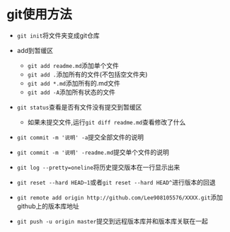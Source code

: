 # git使用方法

* `git init`将文件夹变成git仓库

* add到暂缓区

  - `git add readme.md`添加单个文件
  - `git add .`添加所有的文件(不包括空文件夹)
  - `git add *.md`添加所有的.md文件
  - `git add -A`添加所有状态的文件


* `git status`查看是否有文件没有提交到暂缓区

    - 如果未提交文件,运行`git diff readme.md`查看修改了什么

* `git commit -m '说明' -a`提交全部文件的说明
* `git commit -m '说明' -readme.md`提交单个文件的说明

* `git log --pretty=oneline`将历史提交版本在一行显示出来
* `git reset --hard HEAD~1`或者`git reset --hard HEAD^`进行版本的回退

* `git remote add origin http://github.com/Lee908105576/XXXX.git`添加github上的版本库地址
* `git push -u origin master`提交到远程版本库并和版本库关联在一起
